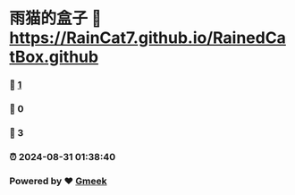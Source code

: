 # 雨猫的盒子 :link: https://RainCat7.github.io/RainedCatBox.github 
### :page_facing_up: [1](https://RainCat7.github.io/RainedCatBox.github/tag.html) 
### :speech_balloon: 0 
### :hibiscus: 3 
### :alarm_clock: 2024-08-31 01:38:40 
### Powered by :heart: [Gmeek](https://github.com/Meekdai/Gmeek)
